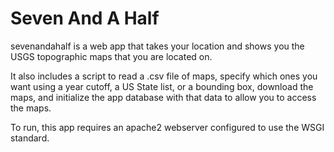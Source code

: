 # Seven And A Half

sevenandahalf is a web app that takes your location and shows you the USGS topographic maps that you are located on. 

It also includes a script to read a .csv file of maps, specify which ones you want using a year cutoff, a US State list, or a bounding box, download the maps, and initialize the app database with that data to allow you to access the maps. 

To run, this app requires an apache2 webserver configured to use the WSGI standard. 

